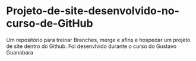 # Projeto-de-site-desenvolvido-no-curso-de-GitHub
 Um repositório para treinar Branches, merge e afins e hospedar um projeto de site dentro do Github. Foi desenvlvido durante o curso do Gustavo Guanabara

